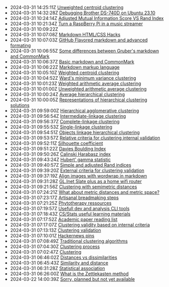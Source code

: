* 2024-03-31 14:25:11Z [Unweighted centroid clustering](../37)
* 2024-03-31 14:32:28Z [Debugging Brother DS-740D on Ubuntu 23.10](../47)
* 2024-03-31 10:24:14Z [Adjusted Mutual Information Score VS Rand Index](../46)
* 2024-03-31 10:21:34Z [Turn a RaspBerry Pi in a music streamer](../45)
* 2024-03-31 10:09:22Z [](../23)
* 2024-03-31 10:07:08Z [Markdown HTML/CSS Hacks](../44)
* 2024-03-31 10:07:03Z [GitHub Flavored markdown and advanced formating](../43)
* 2024-03-31 10:06:55Z [Some differences between Gruber's markdown and CommonMark ](../42)
* 2024-03-31 10:06:37Z [Basic markdown and CommonMark](../41)
* 2024-03-31 10:06:22Z [Markdown markup language](../40)
* 2024-03-31 10:05:10Z [Weighted centroid clustering](../38)
* 2024-03-31 10:04:52Z [Ward's minimum variance clustering](../39)
* 2024-03-31 10:01:23Z [Weighted arithmetic average clustering](../36)
* 2024-03-31 10:01:00Z [Unweighted arithmetic average clustering](../35)
* 2024-03-31 10:00:24Z [Average hierarchical clustering](../34)
* 2024-03-31 10:00:05Z [Representations of hierarchical clustering solutions](../33)
* 2024-03-31 09:59:00Z [Hierarchical agglomerative clustering](../32)
* 2024-03-31 09:56:54Z [Intermediate-linkage clustering](../31)
* 2024-03-31 09:56:37Z [Complete-linkage clustering](../30)
* 2024-03-31 09:55:53Z [Single-linkage clustering](../29)
* 2024-03-31 09:54:51Z [Objects linkage hierarchical clustering](../28)
* 2024-03-31 09:53:57Z [Relative criteria for clustering internal validation](../27)
* 2024-03-31 09:52:11Z [Silhouette coefficient](../26)
* 2024-03-31 09:51:22Z [Davies Boulding Index](../25)
* 2024-03-31 09:50:26Z [Calinski Harabasz index](../24)
* 2024-03-31 09:43:24Z [Hubert' gamma statistic](../22)
* 2024-03-31 09:40:57Z [Simple and adjusted Rand indices](../21)
* 2024-03-31 09:39:20Z [External criteria for clustering validation](../20)
* 2024-03-31 09:37:19Z [Align images with wordwrap in markdown](../19)
* 2024-03-31 09:31:28Z [GL.Inet Slate plus as a home wifi router](../18)
* 2024-03-31 09:21:56Z [Clustering with semimetric distances](../17)
* 2024-03-31 07:24:21Z [What about metric distances and metric space?](../16)
* 2024-03-31 07:23:17Z [Artisanal breadmaking steps](../15)
* 2024-03-31 07:21:25Z [Phytotherapy ressources](../14)
* 2024-03-31 07:19:57Z [Usefull dev and analysis CLI tools](../13)
* 2024-03-31 07:18:43Z [CS/Stats useful learning materials](../12)
* 2024-03-31 07:17:52Z [Academic paper reading list ](../11)
* 2024-03-31 07:17:07Z [Clustering validity based on internal criteria](../10)
* 2024-03-31 07:13:13Z [Clustering validation](../9)
* 2024-03-31 07:10:01Z [Hackernews pins ](../8)
* 2024-03-31 07:08:49Z [Traditional clustering algorithms](../7)
* 2024-03-31 07:04:30Z [Clustering process](../6)
* 2024-03-31 07:02:47Z [Clustering](../5)
* 2024-03-31 06:46:02Z [Distances vs dissimilarities](../4)
* 2024-03-31 06:45:43Z [Similarity and distance](../3)
* 2024-03-31 06:31:28Z [Statistical association](../2)
* 2024-03-31 06:26:00Z [What is the Zettlekasten method](../1)
* 2024-03-22 14:00:39Z [Sorry, planned but not yet available](../0)
